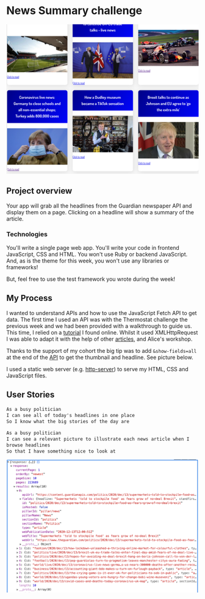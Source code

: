 # News Summary challenge

![Screenshot](screenshot.png)
## Project overview

Your app will grab all the headlines from the Guardian newspaper API and display them on a page.  Clicking on a headline will show a summary of the article.

### Technologies

You'll write a single page web app.  You'll write your code in frontend JavaScript, CSS and HTML.  You won't use Ruby or backend JavaScript. And, as is the theme for this week, you won't use any libraries or frameworks!

But, feel free to use the test framework you wrote during the week!

## My Process

I wanted to understand APIs and how to use the JavaScript Fetch API to get data. The first time I used an API was with the Thermostat challenge the previous week and we had been provided with a walkthrough to guide us. This time, I relied on a [tutorial](https://www.taniarascia.com/how-to-use-the-javascript-fetch-api-to-get-json-data/) I found online. Whilst it used XMLHttpRequest I was able to adapt it with the help of other [articles](https://www.digitalocean.com/community/tutorials/how-to-use-the-javascript-fetch-api-to-get-data), and Alice's workshop.

Thanks to the support of my cohort the big tip was to add `&show-fields=all` at the end of the [API](https://open-platform.theguardian.com/access/) to get the thumbnail and headline. See picture below. 

I used a static web server (e.g. [http-server](https://www.npmjs.com/package/http-server)) to serve my HTML, CSS and JavaScript files.  

## User Stories


```
As a busy politician
I can see all of today's headlines in one place
So I know what the big stories of the day are
```

```
As a busy politician
I can see a relevant picture to illustrate each news article when I browse headlines
So that I have something nice to look at
```

![API Results](api.png)
